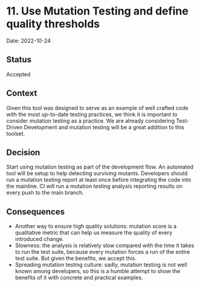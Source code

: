 # 11. Use Mutation Testing and define quality thresholds

Date: 2022-10-24

## Status

Accepted

## Context

Given this tool was designed to serve as an example of well crafted code with the most up-to-date testing practices,
we think it is important to consider mutation testing as a practice. We are already considering Test-Driven Development
and mutation testing will be a great addition to this toolset.

## Decision

Start using mutation testing as part of the development flow. An automated tool will be setup to help detecting
surviving mutants. Developers should run a mutation testing report at least once before integrating the code into the
mainline. CI will run a mutation testing analysis reporting results on every push to the main branch.

## Consequences

* Another way to ensure high quality solutions: mutation score is a qualitative metric that can help us measure the
quality of every introduced change.
* Slowness: the analysis is relatively slow compared with the time it takes to run the test suite, because every
mutation forces a run of the entire test suite. But given the benefits, we accept this.
* Spreading mutation testing culture: sadly, mutation testing is not well known among developers, so this is a humble
attempt to show the benefits of it with concrete and practical examples.
